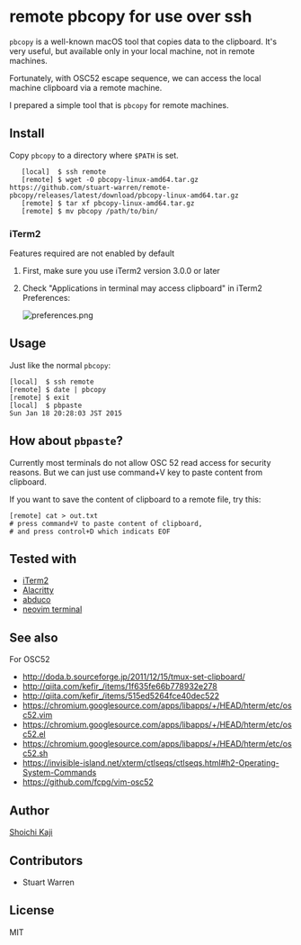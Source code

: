 # remote pbcopy for use over ssh

`pbcopy` is a well-known macOS tool that copies data to the clipboard.
It's very useful, but available only in your local machine, not in remote machines.

Fortunately, with OSC52 escape sequence,
we can access the local machine clipboard via a remote machine.

I prepared a simple tool that is `pbcopy` for remote machines.

## Install

Copy `pbcopy` to a directory where `$PATH` is set.

       [local]  $ ssh remote
       [remote] $ wget -O pbcopy-linux-amd64.tar.gz https://github.com/stuart-warren/remote-pbcopy/releases/latest/download/pbcopy-linux-amd64.tar.gz
       [remote] $ tar xf pbcopy-linux-amd64.tar.gz
       [remote] $ mv pbcopy /path/to/bin/

### iTerm2

Features required are not enabled by default

1. First, make sure you use iTerm2 version 3.0.0 or later
2. Check "Applications in terminal may access clipboard" in iTerm2 Preferences:

    ![preferences.png](https://raw.githubusercontent.com/stuart-warren/remote-pbcopy/master/misc/preferences.png)

## Usage

Just like the normal `pbcopy`:

    [local]  $ ssh remote
    [remote] $ date | pbcopy
    [remote] $ exit
    [local]  $ pbpaste
    Sun Jan 18 20:28:03 JST 2015

## How about `pbpaste`?

Currently most terminals do not allow OSC 52 read access for security reasons.
But we can just use command+V key to paste content from clipboard.

If you want to save the content of clipboard to a remote file, try this:

    [remote] cat > out.txt
    # press command+V to paste content of clipboard,
    # and press control+D which indicats EOF

## Tested with

* [iTerm2](https://iterm2.com/)
* [Alacritty](https://github.com/alacritty/alacritty)
* [abduco](http://www.brain-dump.org/projects/abduco/)
* [neovim terminal](https://neovim.io/doc/user/nvim_terminal_emulator.html)

## See also

For OSC52

* http://doda.b.sourceforge.jp/2011/12/15/tmux-set-clipboard/
* http://qiita.com/kefir_/items/1f635fe66b778932e278
* http://qiita.com/kefir_/items/515ed5264fce40dec522
* https://chromium.googlesource.com/apps/libapps/+/HEAD/hterm/etc/osc52.vim
* https://chromium.googlesource.com/apps/libapps/+/HEAD/hterm/etc/osc52.el
* https://chromium.googlesource.com/apps/libapps/+/HEAD/hterm/etc/osc52.sh
* https://invisible-island.net/xterm/ctlseqs/ctlseqs.html#h2-Operating-System-Commands
* https://github.com/fcpg/vim-osc52

## Author

[Shoichi Kaji](https://github.com/skaji/)

## Contributors

* Stuart Warren

## License

MIT
